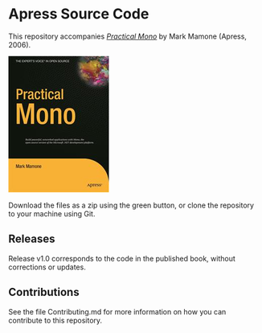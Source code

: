 # Apress Source Code

This repository accompanies [*Practical Mono*](http://www.apress.com/9781590595480) by Mark Mamone (Apress, 2006).

![Cover image](9781590595480.jpg)

Download the files as a zip using the green button, or clone the repository to your machine using Git.

## Releases

Release v1.0 corresponds to the code in the published book, without corrections or updates.

## Contributions

See the file Contributing.md for more information on how you can contribute to this repository.
